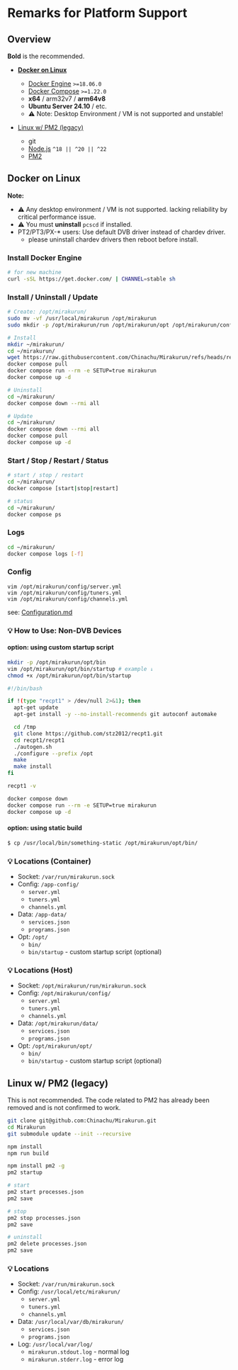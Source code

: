 # Remarks for Platform Support

## Overview

**Bold** is the recommended.

* [**Docker on Linux**](#docker-on-linux)
  * [Docker Engine](https://docs.docker.com/engine/install/) `>=18.06.0`
  * [Docker Compose](https://docs.docker.com/compose/install/) `>=1.22.0`
  * **x64** / arm32v7 / **arm64v8**
  * **Ubuntu Server 24.10** / etc.
  * ⚠ Note: Desktop Environment / VM is not supported and unstable!

* [Linux w/ PM2 (legacy)](#linux-w-pm2-legacy)
  * git
  * [Node.js](https://nodejs.org/en/download) `^18 || ^20 || ^22`
  * [PM2](https://pm2.keymetrics.io/)

## Docker on Linux

**Note:**

* ⚠ Any desktop environment / VM is not supported. lacking reliability by critical performance issue.
* ⚠ You must **uninstall** `pcscd` if installed.
* PT2/PT3/PX-* users: Use default DVB driver instead of chardev driver.
  * please uninstall chardev drivers then reboot before install.

### Install Docker Engine

```sh
# for new machine
curl -sSL https://get.docker.com/ | CHANNEL=stable sh
```

### Install / Uninstall / Update

```sh
# Create: /opt/mirakurun/
sudo mv -vf /usr/local/mirakurun /opt/mirakurun
sudo mkdir -p /opt/mirakurun/run /opt/mirakurun/opt /opt/mirakurun/config /opt/mirakurun/data

# Install
mkdir ~/mirakurun/
cd ~/mirakurun/
wget https://raw.githubusercontent.com/Chinachu/Mirakurun/refs/heads/release/4.0.0/docker/docker-compose.yml
docker compose pull
docker compose run --rm -e SETUP=true mirakurun
docker compose up -d

# Uninstall
cd ~/mirakurun/
docker compose down --rmi all

# Update
cd ~/mirakurun/
docker compose down --rmi all
docker compose pull
docker compose up -d
```

### Start / Stop / Restart / Status

```sh
# start / stop / restart
cd ~/mirakurun/
docker compose [start|stop|restart]

# status
cd ~/mirakurun/
docker compose ps
```

### Logs

```sh
cd ~/mirakurun/
docker compose logs [-f]
```

### Config

```
vim /opt/mirakurun/config/server.yml
vim /opt/mirakurun/config/tuners.yml
vim /opt/mirakurun/config/channels.yml
```

see: [Configuration.md](Configuration.md)

### 💡 How to Use: Non-DVB Devices

#### option: **using custom startup script**

```sh
mkdir -p /opt/mirakurun/opt/bin
vim /opt/mirakurun/opt/bin/startup # example ↓
chmod +x /opt/mirakurun/opt/bin/startup
```
```bash
#!/bin/bash

if !(type "recpt1" > /dev/null 2>&1); then
  apt-get update
  apt-get install -y --no-install-recommends git autoconf automake

  cd /tmp
  git clone https://github.com/stz2012/recpt1.git
  cd recpt1/recpt1
  ./autogen.sh
  ./configure --prefix /opt
  make
  make install
fi

recpt1 -v
```
```sh
docker compose down
docker compose run --rm -e SETUP=true mirakurun
docker compose up -d
```

#### option: **using static build**

```sh
$ cp /usr/local/bin/something-static /opt/mirakurun/opt/bin/
```

### 💡 Locations (Container)

* Socket: `/var/run/mirakurun.sock`
* Config: `/app-config/`
  * `server.yml`
  * `tuners.yml`
  * `channels.yml`
* Data: `/app-data/`
  * `services.json`
  * `programs.json`
* Opt: `/opt/`
  * `bin/`
  * `bin/startup` - custom startup script (optional)

### 💡 Locations (Host)

* Socket: `/opt/mirakurun/run/mirakurun.sock`
* Config: `/opt/mirakurun/config/`
  * `server.yml`
  * `tuners.yml`
  * `channels.yml`
* Data: `/opt/mirakurun/data/`
  * `services.json`
  * `programs.json`
* Opt: `/opt/mirakurun/opt/`
  * `bin/`
  * `bin/startup` - custom startup script (optional)

## Linux w/ PM2 (legacy)

This is not recommended.
The code related to PM2 has already been removed and is not confirmed to work.

```sh
git clone git@github.com:Chinachu/Mirakurun.git
cd Mirakurun
git submodule update --init --recursive

npm install
npm run build

npm install pm2 -g
pm2 startup

# start
pm2 start processes.json
pm2 save

# stop
pm2 stop processes.json
pm2 save

# uninstall
pm2 delete processes.json
pm2 save
```

### 💡 Locations

* Socket: `/var/run/mirakurun.sock`
* Config: `/usr/local/etc/mirakurun/`
  * `server.yml`
  * `tuners.yml`
  * `channels.yml`
* Data: `/usr/local/var/db/mirakurun/`
  * `services.json`
  * `programs.json`
* Log: `/usr/local/var/log/`
  * `mirakurun.stdout.log` - normal log
  * `mirakurun.stderr.log` - error log
